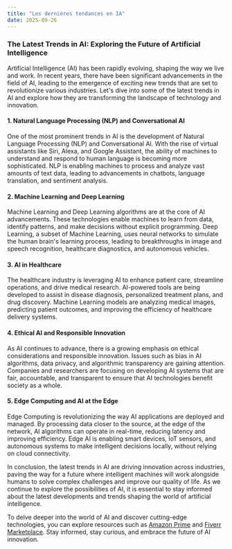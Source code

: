 ```yaml
---
title: "Les dernières tendances en IA"
date: 2025-09-26
---
```


### The Latest Trends in AI: Exploring the Future of Artificial Intelligence

Artificial Intelligence (AI) has been rapidly evolving, shaping the way we live and work. In recent years, there have been significant advancements in the field of AI, leading to the emergence of exciting new trends that are set to revolutionize various industries. Let's dive into some of the latest trends in AI and explore how they are transforming the landscape of technology and innovation.

#### 1. **Natural Language Processing (NLP) and Conversational AI**
One of the most prominent trends in AI is the development of Natural Language Processing (NLP) and Conversational AI. With the rise of virtual assistants like Siri, Alexa, and Google Assistant, the ability of machines to understand and respond to human language is becoming more sophisticated. NLP is enabling machines to process and analyze vast amounts of text data, leading to advancements in chatbots, language translation, and sentiment analysis.

#### 2. **Machine Learning and Deep Learning**
Machine Learning and Deep Learning algorithms are at the core of AI advancements. These technologies enable machines to learn from data, identify patterns, and make decisions without explicit programming. Deep Learning, a subset of Machine Learning, uses neural networks to simulate the human brain's learning process, leading to breakthroughs in image and speech recognition, healthcare diagnostics, and autonomous vehicles.

#### 3. **AI in Healthcare**
The healthcare industry is leveraging AI to enhance patient care, streamline operations, and drive medical research. AI-powered tools are being developed to assist in disease diagnosis, personalized treatment plans, and drug discovery. Machine Learning models are analyzing medical images, predicting patient outcomes, and improving the efficiency of healthcare delivery systems.

#### 4. **Ethical AI and Responsible Innovation**
As AI continues to advance, there is a growing emphasis on ethical considerations and responsible innovation. Issues such as bias in AI algorithms, data privacy, and algorithmic transparency are gaining attention. Companies and researchers are focusing on developing AI systems that are fair, accountable, and transparent to ensure that AI technologies benefit society as a whole.

#### 5. **Edge Computing and AI at the Edge**
Edge Computing is revolutionizing the way AI applications are deployed and managed. By processing data closer to the source, at the edge of the network, AI algorithms can operate in real-time, reducing latency and improving efficiency. Edge AI is enabling smart devices, IoT sensors, and autonomous systems to make intelligent decisions locally, without relying on cloud connectivity.

In conclusion, the latest trends in AI are driving innovation across industries, paving the way for a future where intelligent machines will work alongside humans to solve complex challenges and improve our quality of life. As we continue to explore the possibilities of AI, it is essential to stay informed about the latest developments and trends shaping the world of artificial intelligence.

To delve deeper into the world of AI and discover cutting-edge technologies, you can explore resources such as [Amazon Prime](https://www.amazon.fr/amazonprime?_encoding=UTF8&primeCampaignId=prime_assoc_ft&tag=zenzen0d-21France) and [Fiverr Marketplace](https://go.fiverr.com/visit/?bta=1071918&brand=fiverrmarketplace). Stay informed, stay curious, and embrace the future of AI innovation.